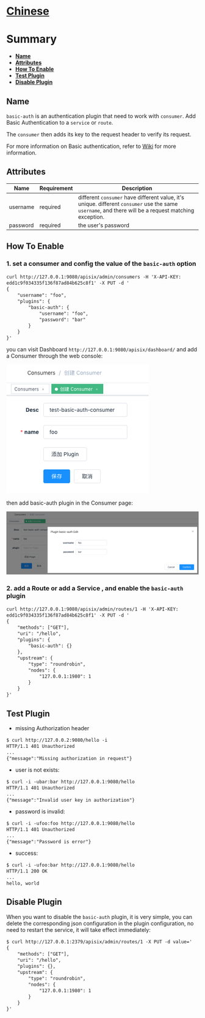 <!--
#
# Licensed to the Apache Software Foundation (ASF) under one or more
# contributor license agreements.  See the NOTICE file distributed with
# this work for additional information regarding copyright ownership.
# The ASF licenses this file to You under the Apache License, Version 2.0
# (the "License"); you may not use this file except in compliance with
# the License.  You may obtain a copy of the License at
#
#     http://www.apache.org/licenses/LICENSE-2.0
#
# Unless required by applicable law or agreed to in writing, software
# distributed under the License is distributed on an "AS IS" BASIS,
# WITHOUT WARRANTIES OR CONDITIONS OF ANY KIND, either express or implied.
# See the License for the specific language governing permissions and
# limitations under the License.
#
-->

# [Chinese](../zh-cn/plugins/basic-auth.md)

# Summary

- [**Name**](#name)
- [**Attributes**](#attributes)
- [**How To Enable**](#how-to-enable)
- [**Test Plugin**](#test-plugin)
- [**Disable Plugin**](#disable-plugin)

## Name

`basic-auth` is an authentication plugin that need to work with `consumer`. Add Basic Authentication to a `service` or `route`.

The `consumer` then adds its key to the request header to verify its request.

For more information on Basic authentication, refer to [Wiki](https://en.wikipedia.org/wiki/Basic_access_authenticatio) for more information.

## Attributes

|Name          |Requirement  |Description|
|---------     |--------|-----------|
| username |required|different `consumer` have different value, it's unique. different `consumer` use the same `username`, and there will be a request matching exception.|
| password |required|the user's password|

## How To Enable

### 1. set a consumer and config the value of the `basic-auth` option

```shell
curl http://127.0.0.1:9080/apisix/admin/consumers -H 'X-API-KEY: edd1c9f034335f136f87ad84b625c8f1' -X PUT -d '
{
    "username": "foo",
    "plugins": {
        "basic-auth": {
            "username": "foo",
            "password": "bar"
        }
    }
}'
```

you can visit Dashboard `http://127.0.0.1:9080/apisix/dashboard/` and add a Consumer through the web console:

![auth-1](../images/plugin/basic-auth-1.png)

then add basic-auth plugin in the Consumer page:

![auth-2](../images/plugin/basic-auth-2.png)

### 2. add a Route or add a Service , and enable the `basic-auth` plugin

```shell
curl http://127.0.0.1:9080/apisix/admin/routes/1 -H 'X-API-KEY: edd1c9f034335f136f87ad84b625c8f1' -X PUT -d '
{
    "methods": ["GET"],
    "uri": "/hello",
    "plugins": {
        "basic-auth": {}
    },
    "upstream": {
        "type": "roundrobin",
        "nodes": {
            "127.0.0.1:1980": 1
        }
    }
}'
```

## Test Plugin

- missing Authorization header

```shell
$ curl http://127.0.0.2:9080/hello -i
HTTP/1.1 401 Unauthorized
...
{"message":"Missing authorization in request"}
```

- user is not exists:

```shell
$ curl -i -ubar:bar http://127.0.0.1:9080/hello
HTTP/1.1 401 Unauthorized
...
{"message":"Invalid user key in authorization"}
```

- password is invalid:

```shell
$ curl -i -ufoo:foo http://127.0.0.1:9080/hello
HTTP/1.1 401 Unauthorized
...
{"message":"Password is error"}
```

- success:

```shell
$ curl -i -ufoo:bar http://127.0.0.1:9080/hello
HTTP/1.1 200 OK
...
hello, world
```

## Disable Plugin

When you want to disable the `basic-auth` plugin, it is very simple,
 you can delete the corresponding json configuration in the plugin configuration,
  no need to restart the service, it will take effect immediately:

```shell
$ curl http://127.0.0.1:2379/apisix/admin/routes/1 -X PUT -d value='
{
    "methods": ["GET"],
    "uri": "/hello",
    "plugins": {},
    "upstream": {
        "type": "roundrobin",
        "nodes": {
            "127.0.0.1:1980": 1
        }
    }
}'
```
